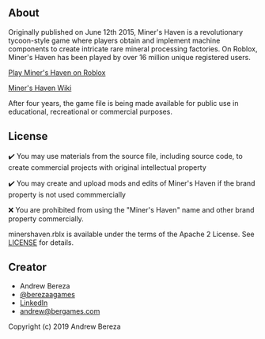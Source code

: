 ## About
Originally published on June 12th 2015, Miner's Haven is a revolutionary tycoon-style game where players obtain and implement machine components to create intricate rare mineral processing factories. On Roblox, Miner's Haven has been played by over 16 million unique registered users. 

[Play Miner's Haven on Roblox](https://www.roblox.com/games/258258996/Miners-Haven)

[Miner's Haven Wiki](https://minershaven.fandom.com/wiki/Welcome_To_The_Miner%27s_Haven_Wikia!)

After four years, the game file is being made available for public use in educational, recreational or commercial purposes.  

## License 

✔️ You may use materials from the source file, including source code, to create commercial projects with original intellectual property

✔️ You may create and upload mods and edits of Miner's Haven if the brand property is not used commmercially

❌ You are prohibited from using the "Miner's Haven" name and other brand property commercially. 

minershaven.rblx is available under the terms of the Apache 2 License. See [LICENSE](LICENSE) for details. 
 
## Creator
* Andrew Bereza
* [@berezaagames](https://twitter.com/berezaagames)
* [LinkedIn](https://www.linkedin.com/in/berezaa)
* andrew@bergames.com

Copyright (c) 2019 Andrew Bereza
